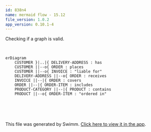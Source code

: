 ```yaml
---
id: 838n4
name: mermaid flow - 15.12
file_version: 1.0.2
app_version: 0.10.1-4
---
```


Checking if a graph is valid.

<br/>

<!--MERMAID {width:100}-->
```mermaid
erDiagram
    CUSTOMER }|..|{ DELIVERY-ADDRESS : has
    CUSTOMER ||--o{ ORDER : places
    CUSTOMER ||--o{ INVOICE : "liable for"
    DELIVERY-ADDRESS ||--o{ ORDER : receives
    INVOICE ||--|{ ORDER : covers
    ORDER ||--|{ ORDER-ITEM : includes
    PRODUCT-CATEGORY ||--|{ PRODUCT : contains
    PRODUCT ||--o{ ORDER-ITEM : "ordered in"
```
<!--MCONTENT {content: erDiagram<br/>
CUSTOMER }|..|{ DELIVERY-ADDRESS : has<br/>
CUSTOMER ||--o{ ORDER : places<br/>
CUSTOMER ||--o{ INVOICE : "liable for"<br/>
DELIVERY-ADDRESS ||--o{ ORDER : receives<br/>
INVOICE ||--|{ ORDER : covers<br/>
ORDER ||--|{ ORDER-ITEM : includes<br/>
PRODUCT-CATEGORY ||--|{ PRODUCT : contains<br/>
PRODUCT ||--o{ ORDER-ITEM : "ordered in"<br/>} --->

<br/>

<br/>

<br/>

This file was generated by Swimm. [Click here to view it in the app](https://swimm-web-app.web.app/repos/Z2l0aHViJTNBJTNBdGVzdC1naXRodWItYXBwJTNBJTNBc3dpbW1pbw==/docs/838n4).